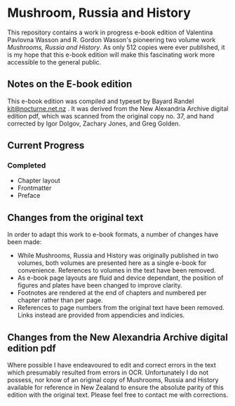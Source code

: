 # Mushroom, Russia and History

This repository contains a work in progress e-book edition of Valentina Pavlovna Wasson and R. Gordon Wasson's pioneering two volume work *Mushrooms, Russia and History*. As only 512 copies were ever published, it is my hope that this e-book edition will make this fascinating work more accessible to the general public. 

## Notes on the E-book edition

This e-book edition was compiled and typeset by Bayard Randel <kit@nocturne.net.nz> . It was derived from the New Alexandria Archive digital edition pdf, which was scanned from the original copy no. 37, and hand corrected by Igor Dolgov, Zachary Jones, and Greg Golden.

## Current Progress

### Completed
* Chapter layout
* Frontmatter
* Preface

## Changes from the original text

In order to adapt this work to e-book formats, a number of changes have been made:

* While Mushrooms, Russia and History was originally published in two volumes, both volumes are presented here as a single e-book for convenience. References to volumes in the text have been removed.
* As e-book page layouts are fluid and device dependant, the position of figures and plates have been changed to improve clarity.
* Footnotes are rendered at the end of chapters and numbered per chapter rather than per page.
* References to page numbers from the original text have been removed. Links instead are provided from appendicies and indicies.

## Changes from the New Alexandria Archive digital edition pdf

Where possible I have endeavoured to edit and correct errors in the text which presumably resulted from errors in OCR. Unfortunately I do not possess, nor know of an original copy of Mushrooms, Russia and History available for reference in New Zealand to ensure the absolute parity of this edition with the original text. Please feel free to contact me with corrections.
